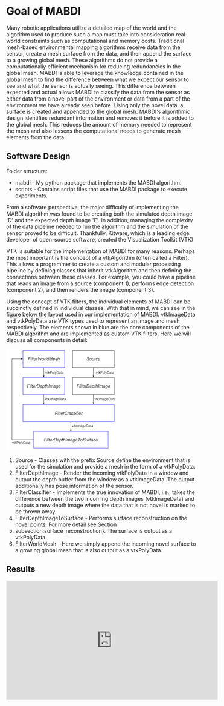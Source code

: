 # Goal of MABDI

Many robotic applications utilize a detailed map of the world and the
algorithm used to produce such a map must take into consideration real-world
constraints such as computational and memory costs. Traditional mesh-based
environmental mapping algorithms receive data from the sensor, create a mesh
surface from the data, and then append the surface to a growing global mesh.
These algorithms do not provide a computationally efficient mechanism for
reducing redundancies in the global mesh. MABDI is able to leverage the
knowledge contained in the global mesh to find the difference between what we
expect our sensor to see and what the sensor is actually seeing. This
difference between expected and actual allows MABDI to classify the data from
the sensor as either data from a novel part of the environment or data from a
part of the environment we have already seen before. Using only the novel
data, a surface is created and appended to the global mesh. MABDI's
algorithmic design identifies redundant information and removes it
before it is added to the global mesh. This reduces the amount of
memory needed to represent the mesh and also lessens the computational needs
to generate mesh elements from the data.

## Software Design

Folder structure:
* mabdi - My python package that implements the MABDI algorithm.
* scripts - Contains script files that use the MABDI package to execute experiments.

From a software perspective, the major difficulty of implementing the MABDI
algorithm was found to be creating both the simulated depth image 'D' and the
expected depth image 'E'. In addition, managing the complexity of the data
pipeline needed to run the algorithm and the simulation of the sensor proved to
be difficult. Thankfully, Kitware, which is a leading edge developer of
open-source software, created the Visualization Toolkit (VTK)

VTK is suitable for the implementation of MABDI for many reasons. Perhaps
the most important is the concept of a vtkAlgorithm (often called a Filter).
This allows a programmer to create a custom and modular processing pipeline by
defining classes that inherit vtkAlgorithm and then defining the connections
between these classes. For example, you could have a pipeline that reads an
image from a source (component 1), performs edge detection (component 2), and
then renders the image (component 3).

Using the concept of VTK filters, the individual elements of MABDI can be
succinctly defined in individual classes. With that in mind, we can see in the
figure below the layout used in our implementation of MABDI. vtkImageData and
vtkPolyData are VTK types used to represent an image and mesh respectively. The
elements shown in blue are the core components of the MABDI algorithm and are
implemented as custom VTK filters. Here we will discuss all components in
detail:

![Software Diagram](software_diagram.png)

1. Source - Classes with the prefix Source define the
environment that is used for the simulation and provide a mesh in the form
of a vtkPolyData.
2. FilterDepthImage - Render the incoming vtkPolyData in a
window and output the depth buffer from the window as a vtkImageData. The
output additionally has pose information of the sensor.
3. FilterClassifier - Implements the true innovation of MABDI,
i.e., takes the difference between the two incoming depth images
(vtkImageData) and outputs a new depth image where the data that is not
novel is marked to be thrown away.
4. FilterDepthImageToSurface - Performs surface reconstruction
on the novel points. For more detail see Section
5. subsection:surface_reconstruction}. The surface is output as a
vtkPolyData.
6. FilterWorldMesh - Here we simply append the incoming novel
surface to a growing global mesh that is also output as a vtkPolyData.

## Results

<iframe width="560" height="315" src="https://www.youtube.com/embed/SFv2fov3yM0" frameborder="0" allowfullscreen></iframe>
